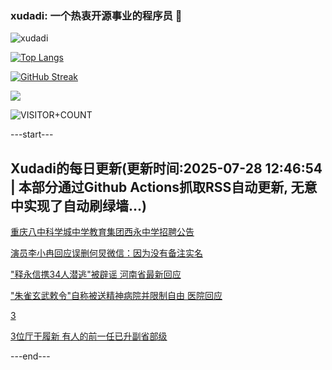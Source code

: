 ### xudadi: 一个热衷开源事业的程序员 👋

![xudadi](https://github-readme-stats-git-masterorgs-github-readme-stats-team.vercel.app/api?username=xudadi)

[![Top Langs](https://github-readme-stats.vercel.app/api/top-langs/?username=xudadi)](https://github.com/anuraghazra/github-readme-stats)

[![GitHub Streak](https://streak-stats.demolab.com?user=xudadi&locale=zh_Hans)](https://git.io/streak-stats)

![](https://raw.githubusercontent.com/xudadi/xudadi/main/assets/github-contribution-grid-snake.svg)

![VISITOR+COUNT](https://komarev.com/ghpvc/?username=xudadi&label=VISITOR+COUNT)


---start---

## Xudadi的每日更新(更新时间:2025-07-28 12:46:54 | 本部分通过Github Actions抓取RSS自动更新, 无意中实现了自动刷绿墙...)

[重庆八中科学城中学教育集团西永中学招聘公告](https://www.gongkaoleida.com/article/2533631)

[演员李小冉回应误删何炅微信：因为没有备注实名](https://m.163.com/news/article/K5GKC3K2053469LG.html)

["释永信携34人潜逃"被辟谣 河南省最新回应](https://m.163.com/news/article/K5GF2FNE0001899O.html)

["朱雀玄武敕令"自称被送精神病院并限制自由 医院回应](https://m.163.com/news/article/K5GDQFI805561G0D.html)

[3](https://m.163.com/touch/news/sub/domestic)

[3位厅干履新 有人的前一任已升副省部级](https://m.163.com/news/article/K5GDBVDQ0530JPVV.html)

---end---
